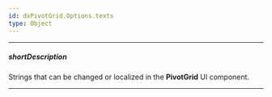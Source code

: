 ```yaml
---
id: dxPivotGrid.Options.texts
type: Object
---
```

---
##### shortDescription
Strings that can be changed or localized in the **PivotGrid** UI component.

---

